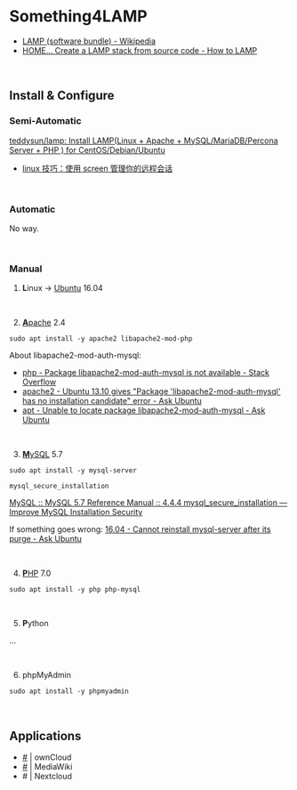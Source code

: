 # Something4LAMP

- [LAMP (software bundle) - Wikipedia](https://en.wikipedia.org/wiki/LAMP_(software_bundle))
- [HOME... Create a LAMP stack from source code - How to LAMP](http://howtolamp.com/)

<br/>

## Install & Configure

### Semi-Automatic

[teddysun/lamp: Install LAMP(Linux + Apache + MySQL/MariaDB/Percona Server + PHP ) for CentOS/Debian/Ubuntu](//github.com/teddysun/lamp)

- [linux 技巧：使用 screen 管理你的远程会话](https://www.ibm.com/developerworks/cn/linux/l-cn-screen/)

<br/>

### Automatic

No way.

<br/>

### Manual

1. **L**inux -> [Ubuntu](//github.com/pzhlkj6612/Something4Ubuntu-Desktop-1604-LTS/tree/HEAD/Tweak-My-Own-Ubuntu) 16.04

<br/>

2. [**A**pache](./Configurations/apache.md) 2.4

```shell
sudo apt install -y apache2 libapache2-mod-php
```

About libapache2-mod-auth-mysql:

- [php - Package libapache2-mod-auth-mysql is not available - Stack Overflow](https://stackoverflow.com/questions/20458641/package-libapache2-mod-auth-mysql-is-not-available)
- [apache2 - Ubuntu 13.10 gives &quot;Package &#39;libapache2-mod-auth-mysql&#39; has no installation candidate&quot; error - Ask Ubuntu](https://askubuntu.com/questions/365061/ubuntu-13-10-gives-package-libapache2-mod-auth-mysql-has-no-installation-cand)
- [apt - Unable to locate package libapache2-mod-auth-mysql - Ask Ubuntu](https://askubuntu.com/questions/716577/unable-to-locate-package-libapache2-mod-auth-mysql)

<br/>

3. [**M**ySQL](//github.com/pzhlkj6612/Something4SQL/tree/HEAD/MySQL) 5.7

```shell
sudo apt install -y mysql-server
```

```shell
mysql_secure_installation
```

[MySQL :: MySQL 5.7 Reference Manual :: 4.4.4 mysql_secure_installation — Improve MySQL Installation Security](https://dev.mysql.com/doc/refman/5.7/en/mysql-secure-installation.html)

If something goes wrong: [16.04 - Cannot reinstall mysql-server after its purge - Ask Ubuntu](https://askubuntu.com/questions/763534/cannot-reinstall-mysql-server-after-its-purge/763623)

<br/>

4. [**P**HP](./Configurations/php.md) 7.0

```shell
sudo apt install -y php php-mysql
```

<br/>

5. **P**ython

...

<br/>

6. phpMyAdmin

```shell
sudo apt install -y phpmyadmin
```

<br/>

## Applications

- [#](./Applications/owncloud.md) | ownCloud
- [#](./Applications/mediawiki.md) | MediaWiki
- \# | Nextcloud
